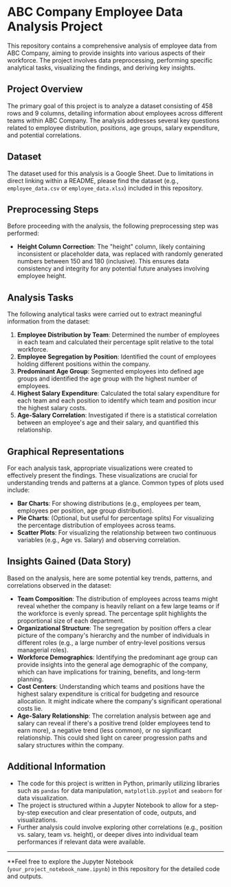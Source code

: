 # ABC Company Employee Data Analysis Project

This repository contains a comprehensive analysis of employee data from ABC Company, aiming to provide insights into various aspects of their workforce. The project involves data preprocessing, performing specific analytical tasks, visualizing the findings, and deriving key insights.

## Project Overview

The primary goal of this project is to analyze a dataset consisting of 458 rows and 9 columns, detailing information about employees across different teams within ABC Company. The analysis addresses several key questions related to employee distribution, positions, age groups, salary expenditure, and potential correlations.

## Dataset

The dataset used for this analysis is a Google Sheet. Due to limitations in direct linking within a README, please find the dataset (e.g., `employee_data.csv` or `employee_data.xlsx`) included in this repository.

## Preprocessing Steps

Before proceeding with the analysis, the following preprocessing step was performed:

*   **Height Column Correction**: The "height" column, likely containing inconsistent or placeholder data, was replaced with randomly generated numbers between 150 and 180 (inclusive). This ensures data consistency and integrity for any potential future analyses involving employee height.

## Analysis Tasks

The following analytical tasks were carried out to extract meaningful information from the dataset:

1.  **Employee Distribution by Team**: Determined the number of employees in each team and calculated their percentage split relative to the total workforce.
2.  **Employee Segregation by Position**: Identified the count of employees holding different positions within the company.
3.  **Predominant Age Group**: Segmented employees into defined age groups and identified the age group with the highest number of employees.
4.  **Highest Salary Expenditure**: Calculated the total salary expenditure for each team and each position to identify which team and position incur the highest salary costs.
5.  **Age-Salary Correlation**: Investigated if there is a statistical correlation between an employee's age and their salary, and quantified this relationship.

## Graphical Representations

For each analysis task, appropriate visualizations were created to effectively present the findings. These visualizations are crucial for understanding trends and patterns at a glance. Common types of plots used include:

*   **Bar Charts**: For showing distributions (e.g., employees per team, employees per position, age group distribution).
*   **Pie Charts**: (Optional, but useful for percentage splits) For visualizing the percentage distribution of employees across teams.
*   **Scatter Plots**: For visualizing the relationship between two continuous variables (e.g., Age vs. Salary) and observing correlation.

## Insights Gained (Data Story)

Based on the analysis, here are some potential key trends, patterns, and correlations observed in the dataset:

*   **Team Composition**: The distribution of employees across teams might reveal whether the company is heavily reliant on a few large teams or if the workforce is evenly spread. The percentage split highlights the proportional size of each department.
*   **Organizational Structure**: The segregation by position offers a clear picture of the company's hierarchy and the number of individuals in different roles (e.g., a large number of entry-level positions versus managerial roles).
*   **Workforce Demographics**: Identifying the predominant age group can provide insights into the general age demographic of the company, which can have implications for training, benefits, and long-term planning.
*   **Cost Centers**: Understanding which teams and positions have the highest salary expenditure is critical for budgeting and resource allocation. It might indicate where the company's significant operational costs lie.
*   **Age-Salary Relationship**: The correlation analysis between age and salary can reveal if there's a positive trend (older employees tend to earn more), a negative trend (less common), or no significant relationship. This could shed light on career progression paths and salary structures within the company.

## Additional Information

*   The code for this project is written in Python, primarily utilizing libraries such as `pandas` for data manipulation, `matplotlib.pyplot` and `seaborn` for data visualization.
*   The project is structured within a Jupyter Notebook to allow for a step-by-step execution and clear presentation of code, outputs, and visualizations.
*   Further analysis could involve exploring other correlations (e.g., position vs. salary, team vs. height), or deeper dives into individual team performances if relevant data were available.

---

**Feel free to explore the Jupyter Notebook (`your_project_notebook_name.ipynb`) in this repository for the detailed code and outputs.
